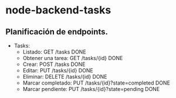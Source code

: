 # node-backend-tasks

## Planificación de endpoints.

  - Tasks:
    - Listado: GET /tasks  DONE
    - Obtener una tarea: GET /tasks/{id}  DONE
    - Crear: POST /tasks  DONE
    - Editar: PUT /tasks/{id}  DONE
    - Eliminar: DELETE /tasks/{id}  DONE
    - Marcar completado:  PUT /tasks/{id}?state=completed  DONE
    - Marcar pendiente: PUT /tasks/{id}?state=pending  DONE
    